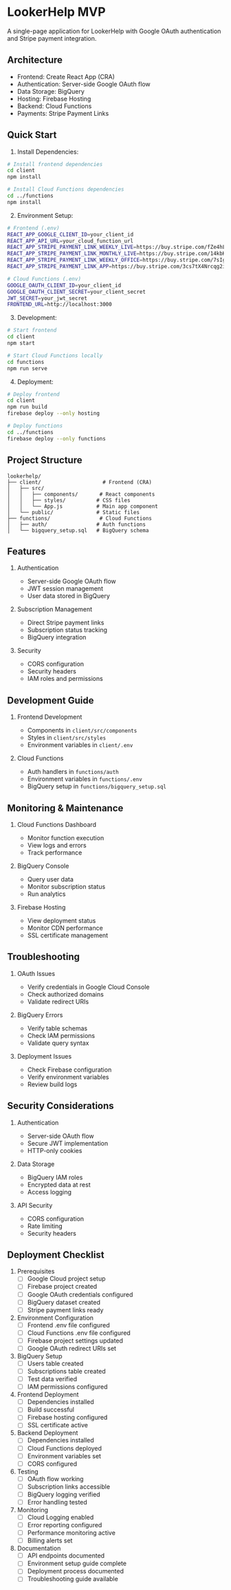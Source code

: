# LookerHelp MVP

A single-page application for LookerHelp with Google OAuth authentication and Stripe payment integration.

## Architecture

- Frontend: Create React App (CRA)
- Authentication: Server-side Google OAuth flow
- Data Storage: BigQuery
- Hosting: Firebase Hosting
- Backend: Cloud Functions
- Payments: Stripe Payment Links

## Quick Start

1. Install Dependencies:
```bash
# Install frontend dependencies
cd client
npm install

# Install Cloud Functions dependencies
cd ../functions
npm install
```

2. Environment Setup:
```bash
# Frontend (.env)
REACT_APP_GOOGLE_CLIENT_ID=your_client_id
REACT_APP_API_URL=your_cloud_function_url
REACT_APP_STRIPE_PAYMENT_LINK_WEEKLY_LIVE=https://buy.stripe.com/fZe4hL6Vz8a0bSMbIL
REACT_APP_STRIPE_PAYMENT_LINK_MONTHLY_LIVE=https://buy.stripe.com/14kbKdcfTai85uo7su
REACT_APP_STRIPE_PAYMENT_LINK_WEEKLY_OFFICE=https://buy.stripe.com/7sIg0tbbP1LC8GA3cd
REACT_APP_STRIPE_PAYMENT_LINK_APP=https://buy.stripe.com/3cs7tX4Nrcqg2ic9AE

# Cloud Functions (.env)
GOOGLE_OAUTH_CLIENT_ID=your_client_id
GOOGLE_OAUTH_CLIENT_SECRET=your_client_secret
JWT_SECRET=your_jwt_secret
FRONTEND_URL=http://localhost:3000
```

3. Development:
```bash
# Start frontend
cd client
npm start

# Start Cloud Functions locally
cd functions
npm run serve
```

4. Deployment:
```bash
# Deploy frontend
cd client
npm run build
firebase deploy --only hosting

# Deploy functions
cd ../functions
firebase deploy --only functions
```

## Project Structure

```
lookerhelp/
├── client/                    # Frontend (CRA)
│   ├── src/
│   │   ├── components/       # React components
│   │   ├── styles/          # CSS files
│   │   └── App.js           # Main app component
│   └── public/              # Static files
├── functions/                # Cloud Functions
│   ├── auth/                # Auth functions
│   └── bigquery_setup.sql   # BigQuery schema
```

## Features

1. Authentication
   - Server-side Google OAuth flow
   - JWT session management
   - User data stored in BigQuery

2. Subscription Management
   - Direct Stripe payment links
   - Subscription status tracking
   - BigQuery integration

3. Security
   - CORS configuration
   - Security headers
   - IAM roles and permissions

## Development Guide

1. Frontend Development
   - Components in `client/src/components`
   - Styles in `client/src/styles`
   - Environment variables in `client/.env`

2. Cloud Functions
   - Auth handlers in `functions/auth`
   - Environment variables in `functions/.env`
   - BigQuery setup in `functions/bigquery_setup.sql`

## Monitoring & Maintenance

1. Cloud Functions Dashboard
   - Monitor function execution
   - View logs and errors
   - Track performance

2. BigQuery Console
   - Query user data
   - Monitor subscription status
   - Run analytics

3. Firebase Hosting
   - View deployment status
   - Monitor CDN performance
   - SSL certificate management

## Troubleshooting

1. OAuth Issues
   - Verify credentials in Google Cloud Console
   - Check authorized domains
   - Validate redirect URIs

2. BigQuery Errors
   - Verify table schemas
   - Check IAM permissions
   - Validate query syntax

3. Deployment Issues
   - Check Firebase configuration
   - Verify environment variables
   - Review build logs

## Security Considerations

1. Authentication
   - Server-side OAuth flow
   - Secure JWT implementation
   - HTTP-only cookies

2. Data Storage
   - BigQuery IAM roles
   - Encrypted data at rest
   - Access logging

3. API Security
   - CORS configuration
   - Rate limiting
   - Security headers

## Deployment Checklist

1. Prerequisites
   - [ ] Google Cloud project setup
   - [ ] Firebase project created
   - [ ] Google OAuth credentials configured
   - [ ] BigQuery dataset created
   - [ ] Stripe payment links ready

2. Environment Configuration
   - [ ] Frontend .env file configured
   - [ ] Cloud Functions .env file configured
   - [ ] Firebase project settings updated
   - [ ] Google OAuth redirect URIs set

3. BigQuery Setup
   - [ ] Users table created
   - [ ] Subscriptions table created
   - [ ] Test data verified
   - [ ] IAM permissions configured

4. Frontend Deployment
   - [ ] Dependencies installed
   - [ ] Build successful
   - [ ] Firebase hosting configured
   - [ ] SSL certificate active

5. Backend Deployment
   - [ ] Dependencies installed
   - [ ] Cloud Functions deployed
   - [ ] Environment variables set
   - [ ] CORS configured

6. Testing
   - [ ] OAuth flow working
   - [ ] Subscription links accessible
   - [ ] BigQuery logging verified
   - [ ] Error handling tested

7. Monitoring
   - [ ] Cloud Logging enabled
   - [ ] Error reporting configured
   - [ ] Performance monitoring active
   - [ ] Billing alerts set

8. Documentation
   - [ ] API endpoints documented
   - [ ] Environment setup guide complete
   - [ ] Deployment process documented
   - [ ] Troubleshooting guide available
